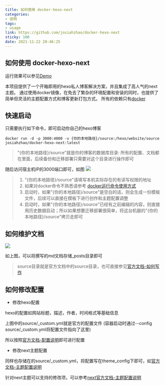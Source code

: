 ```yaml
---
title: 如何使用 docker-hexo-next
categories:
- 说明
tags:
- usage
link: https://github.com/josiahzhao/docker-hexo-next
sticky: 100
date: 2021-11-22 20:46:25
---
```

## 如何使用 docker-hexo-next
运行效果可以参见[Demo](https://nginx.mostintelligentape.com/)

本项目提供了一个开箱即用的hexo私人博客解决方案，并且集成了高人气的next主题。
通过使用docker镜像，在免去了繁杂的环境配置和安装的同时，也提供了简单但灵活的主题配置方式和博客更新打包方式。
所有的依赖只有[docker](https://www.docker.com/)

## 快速启动
只需要执行如下命令，即可启动你自己的hexo博客
```
docker run -d -p 3000:4000 -v {你的本地路径}/source:/hexo/website/source josiahzhao/docker-hexo-next:latest
```
> "{你的本地路径}/source"就是你的博客的数据库目录: 所有的配置、文档都在里面，后续备份和迁移部署只需要对这个目录进行操作即可

随后访问宿主机IP的3000端口即可，如图
![](https://nginx.mostintelligentape.com/blogimg/202112/run-next.jpeg)


> 1. "{你的本地路径}/source"请填写本机实际存在的有读写权限的地址
> 2. 如果对docker命令不熟悉请参考 [docker运行命令使用方式](https://docs.docker.com/engine/reference/run/)
> 3. 启动时，如果"{你的本地路径}/source"是空白的话，则会生成一份模板文件，后续可以直接在模板下进行创作和主题配置调整
> 4. 启动时，如果"{你的本地路径}/source"已经有之前编辑的内容，则直接用历史数据启动；所以如果想要迁移部署很简单，将这台机器的"{你的本地路径}/source"拷贝走即可

## 如何维护文档
![](https://nginx.mostintelligentape.com/blogimg/202112/source-folder.jpeg)

如上图，可以将撰写的md文档存储_posts目录即可

> source目录就是官方文档中的source目录，也可直接参见[官方文档-如何写作](https://hexo.io/docs/writing)


## 如何修改配置 

- 修改hexo配置

hexo的配置如网站标题，描述，作者，时间格式等基础信息

上图中的source/_custom.yml就是官方的配置文件 (容器启动时通过--config source/_custom.yml将配置文件指向了这里)

所以按照[官方文档-配置说明](https://hexo.io/docs/configuration)即可进行配置

- 修改next主题配置

同样也存储在的source/_custom.yml，将配置写在theme_config下即可，如[官方文档-主题配置说明](https://hexo.io/docs/configuration#Alternate-Theme-Config)

针对next主题可以支持的修改项，可以参考[next官方文档-主题配置说明](https://theme-next.js.org/docs/theme-settings/)

